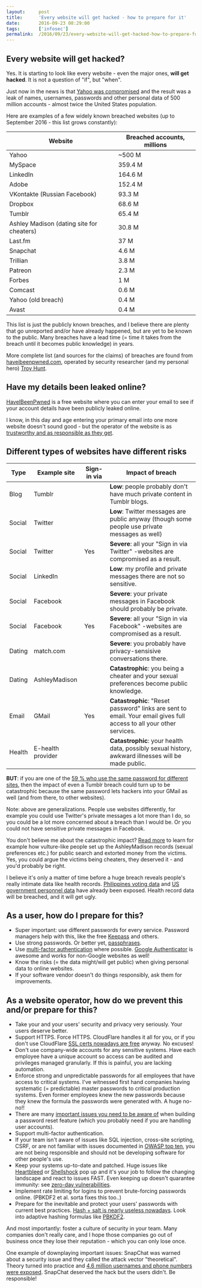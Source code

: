 ```yaml
---
layout:     post
title:      'Every website will get hacked - how to prepare for it'
date:       2016-09-23 08:29:00
tags:       ['infosec']
permalink:  /2016/09/23/every-website-will-get-hacked-how-to-prepare-for-it/
---
```


Every website will get hacked?
------------------------------

Yes. It is starting to look like every website - even the major ones, **will get hacked**. It is not a question of "if", but "when".

Just now in the news is that [Yahoo was compromised](http://www.bbc.com/news/world-us-canada-37447016) and the
result was a leak of names, usernames, passwords and other personal data of 500 million accounts - almost
twice the United States population.

Here are examples of a few widely known breached websites (up to September 2016 - this list grows constantly):

| Website | Breached accounts, millions |
|---------|-----------------------------|
| Yahoo | ~500 M |
| MySpace | 359.4 M |
| LinkedIn | 164.6 M |
| Adobe | 152.4 M |
| VKontakte (Russian Facebook) | 93.3 M |
| Dropbox | 68.6 M |
| Tumblr | 65.4 M |
| Ashley Madison (dating site for cheaters) | 30.8 M |
| Last.fm | 37 M |
| Snapchat | 4.6 M |
| Trillian | 3.8 M |
| Patreon | 2.3 M |
| Forbes | 1 M |
| Comcast | 0.6 M |
| Yahoo (old breach) | 0.4 M |
| Avast | 0.4 M |

This list is just the publicly known breaches, and I believe there are plenty that go unreported and/or have already happened,
but are yet to be known to the public. Many breaches have a lead time (= time it takes from the breach until it becomes public knowledge) in years.

More complete list (and sources for the claims) of breaches are found from [haveibeenpwned.com](https://haveibeenpwned.com/PwnedWebsites),
operated by security researcher (and my personal hero) [Troy Hunt](https://www.troyhunt.com/).

Have my details been leaked online?
-----------------------------------

[HaveIBeenPwned](https://haveibeenpwned.com/) is a free website where you can enter your email to see
if your account details have been publicly leaked online.

I know, in this day and age entering your primary email into one more website doesn't sound good - but the operator of
the website is as [trustworthy and as responsible as they get](https://www.troyhunt.com/tag/have-i-been-pwned-3f/).

Different types of websites have different risks
------------------------------------------------

| Type | Example site | Sign-in via | Impact of breach |
|----------|--------------|--------------|------------------|
| Blog | Tumblr | | **Low**: people probably don't have much private content in Tumblr blogs. |
| Social | Twitter | | **Low**: Twitter messages are public anyway (though some people use private messages as well) |
| Social | Twitter | Yes | **Severe**: all your "Sign in via Twitter" -websites are compromised as a result. |
| Social | LinkedIn | | **Low**: my profile and private messages there are not so sensitive. |
| Social | Facebook | | **Severe**: your private messages in Facebook should probably be private. |
| Social | Facebook | Yes | **Severe**: all your "Sign in via Facebook" -websites are compromised as a result. |
| Dating | match.com | | **Severe**: you probably have privacy-sensisive conversations there. |
| Dating | AshleyMadison | | **Catastrophic**: you being a cheater and your sexual preferences become public knowledge. |
| Email | GMail | Yes | **Catastrophic**: "Reset password" links are sent to email. Your email gives full access to all your other services. |
| Health | E-health provider | | **Catastrophic**: your health data, possibly sexual history, awkward illnesses will be made public. |

**BUT**: if you are one of the [59 % who use the same password for different sites](https://www.troyhunt.com/what-do-sony-and-yahoo-have-in-common/),
then the impact of even a Tumblr breach could turn up to be catastrophic because the same password lets hackers into your GMail as well (and from there, to other websites).

Note: above are generalizations. People use websites differently, for example you could use Twitter's private messages a lot more than I do,
so you could be a lot more concerned about a breach than I would be. Or you could not have sensitive private messages in Facebook.

You don't believe me about the catastrophic impact? [Read more](https://www.troyhunt.com/ashley-madison-search-sites-like/)
to learn for example how vulture-like people set up the AshleyMadison records (sexual preferences etc.) for public search
and extorted money from the victims. Yes, you could argue the victims being cheaters, they deserved it - and you'd probably be right.

I believe it's only a matter of time before a huge breach reveals people's really intimate data like health records.
[Philippines voting data](https://www.troyhunt.com/when-nation-is-hacked-understanding/) and
[US government personnel data](https://en.wikipedia.org/wiki/Office_of_Personnel_Management_data_breach) have already been exposed.
Health record data will be breached, and it will get ugly.

As a user, how do I prepare for this?
-------------------------------------

- Super important: use different passwords for every service. Password managers help with this, like the free [Keepass](http://keepass.info/) and others.
- Use strong passwords. Or better yet, [passphrases](https://xkcd.com/936/).
- Use [multi-factor authentication](https://www.youtube.com/watch?v=zMabEyrtPRg) where possible.
  [Google Authenticator](https://play.google.com/store/apps/details?id=com.google.android.apps.authenticator2&hl=en) is awesome
  and works for non-Google websites as well!
- Know the risks (= the data might/will get public) when giving personal data to online websites.
- If your software vendor doesn't do things responsibly, ask them for improvements.

As a website operator, how do we prevent this and/or prepare for this?
----------------------------------------------------------------------

- Take your and your users' security and privacy very seriously. Your users deserve better.
- Support HTTPS. Force HTTPS. CloudFlare handles it all for you, or if you don't use CloudFlare
  [SSL certs nowadays are free](https://letsencrypt.org/) anyway. No excuses!
- Don't use company-wide accounts for any sensitive systems. Have each employee have a unique account
  so access can be audited and privileges managed granularly. If this is painful, you are lacking automation.
- Enforce strong and unpredictable passwords for all employees that have access to critical systems. I've witnessed
  first hand companies having systematic (= predictable) master passwords to critical production systems. Even former
  employees knew the new passwords because they knew the formula the passwords were generated with. A huge no-no!!
- There are many [important issues you need to be aware of](https://www.troyhunt.com/everything-you-ever-wanted-to-know/)
  when building a password reset feature (which you probably need if you are handling user accounts).
- Support multi-factor authentication.
- If your team isn't aware of issues like SQL injection, cross-site scripting, CSRF, or are not familiar with issues documented
  in [OWASP top ten](https://www.owasp.org/index.php/Category:OWASP_Top_Ten_Project), you are not being responsible and should not
  be developing software for other people's use.
- Keep your systems up-to-date and patched. Huge issues like [Heartbleed](https://www.troyhunt.com/everything-you-need-to-know-about3/)
  or [Shellshock](https://www.troyhunt.com/everything-you-need-to-know-about2/) pop up and it's your job to follow the changing landscape and react to issues FAST.
  Even keeping up doesn't quarantee immunity: see [zero-day vulnerabilities](https://en.wikipedia.org/wiki/Zero-day_(computing)).
- Implement rate limiting for logins to prevent brute-forcing passwords online. (PBKDF2 et al. sorta fixes this too..)
- Prepare for the inevitable and protect your users' passwords with current best practices.
  [Hash + salt is nearly useless nowadays](https://www.troyhunt.com/our-password-hashing-has-no-clothes/).
  Look into adaptive hashing formulas like [PBKDF2](https://en.wikipedia.org/wiki/PBKDF2).

And most importantly: foster a culture of security in your team. Many companies don't really care, and I hope those
companies go out of business once they lose their reputation - which you can only lose once.

One example of downplaying important issues: SnapChat was warned about a security issue and they called the attack vector
"theoretical". Theory turned into practice and
[4.6 million usernames and phone numbers were exposed](https://haveibeenpwned.com/PwnedWebsites#Snapchat).
SnapChat deserved the hack but the users didn't. Be responsible!
